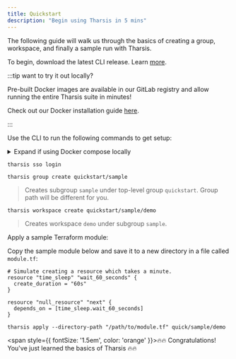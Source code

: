 ```yaml
---
title: Quickstart
description: "Begin using Tharsis in 5 mins"
---
```


The following guide will walk us through the basics of creating a group, workspace, and finally a sample run with Tharsis.

To begin, download the latest CLI release. Learn [more](setup/cli/install).

:::tip want to try it out locally?

Pre-built Docker images are available in our GitLab registry and allow running the entire Tharsis suite in minutes!

Check out our Docker installation guide [here](/docs/setup/docker/install.md).

:::

Use the CLI to run the following commands to get setup:

<details>
<summary>Expand if using Docker compose locally</summary>

```shell title="Create a profile to use with Docker"
tharsis configure --endpoint-url http://localhost:6560 --profile dc
```

Above command will create a profile named `dc` to use against the Docker compose.

```shell title="Sample usage"
tharsis -p dc ...
```

</details>

```shell title="Login to the default Tharsis API endpoint"
tharsis sso login
```

```shell title="Create a subgroup if needed"
tharsis group create quickstart/sample
```

> Creates subgroup `sample` under top-level group `quickstart`. Group path will be different for you.

```shell title="Create a workspace"
tharsis workspace create quickstart/sample/demo
```

> Creates workspace `demo` under subgroup `sample`.

Apply a sample Terraform module:

Copy the sample module below and save it to a new directory in a file called `module.tf`:

```hcl showLineNumbers title="Sample Terraform Module using null resource"
# Simulate creating a resource which takes a minute.
resource "time_sleep" "wait_60_seconds" {
  create_duration = "60s"
}

resource "null_resource" "next" {
  depends_on = [time_sleep.wait_60_seconds]
}
```

```shell title="Apply the Terraform module in quickstart/sample/demo workspace"
tharsis apply --directory-path "/path/to/module.tf" quick/sample/demo
```

<span style={{ fontSize: '1.5em', color: 'orange' }}>🔥🔥 Congratulations! You've just learned the basics of Tharsis 🔥🔥</span>
